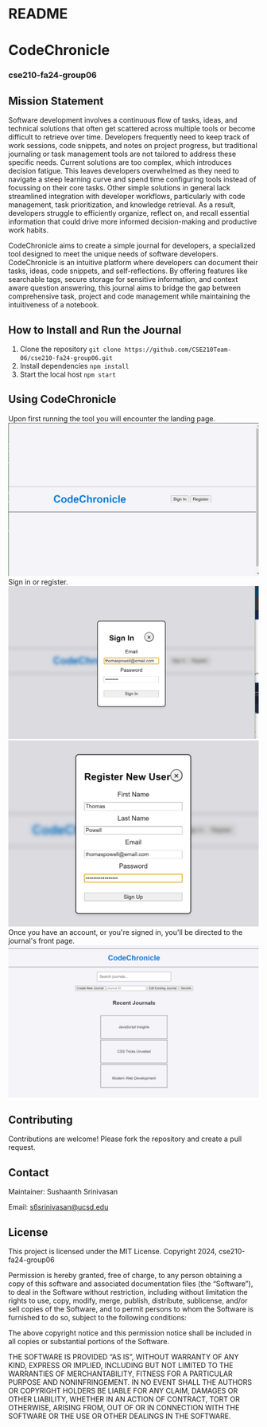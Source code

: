 # README

# CodeChronicle

### cse210-fa24-group06

## Mission Statement
Software development involves a continuous flow of tasks, ideas, and technical solutions that often get scattered across multiple tools or become difficult to retrieve over time. Developers frequently need to keep track of work sessions, code snippets, and notes on project progress, but traditional journaling or task management tools are not tailored to address these specific needs. Current solutions are too complex, which introduces decision fatigue. This leaves developers overwhelmed as they need to navigate a steep learning curve and spend time configuring tools instead of focussing on their core tasks. Other simple solutions in general lack streamlined integration with developer workflows, particularly with code management, task prioritization, and knowledge retrieval. As a result, developers struggle to efficiently organize, reflect on, and recall essential information that could drive more informed decision-making and productive work habits.

CodeChronicle aims to create a simple journal for developers, a specialized tool designed to meet the unique needs of software developers. CodeChronicle is an intuitive platform where developers can document their tasks, ideas, code snippets, and self-reflections. By offering features like searchable tags, secure storage for sensitive information, and context aware question answering, this journal aims to bridge the gap between comprehensive task, project and code management while maintaining the intuitiveness of a notebook.

## How to Install and Run the Journal
1. Clone the repository `git clone https://github.com/CSE210Team-06/cse210-fa24-group06.git`
2. Install dependencies `npm install`
3. Start the local host `npm start`

## Using CodeChronicle
Upon first running the tool you will encounter the landing page.
![home](images/home.png)
Sign in or register.
![signin](images/signin.png)![register](images/register.png)
Once you have an account, or you're signed in, you'll be directed to the journal's front page.
![journal](images/journal.png)

## Contributing
Contributions are welcome! Please fork the repository and create a pull request.

## Contact
Maintainer: Sushaanth Srinivasan

Email: <s6srinivasan@ucsd.edu>

## License
This project is licensed under the MIT License. 
Copyright 2024, cse210-fa24-group06

Permission is hereby granted, free of charge, to any person obtaining a copy of this software and associated documentation files (the “Software”), to deal in the Software without restriction, including without limitation the rights to use, copy, modify, merge, publish, distribute, sublicense, and/or sell copies of the Software, and to permit persons to whom the Software is furnished to do so, subject to the following conditions:

The above copyright notice and this permission notice shall be included in all copies or substantial portions of the Software.

THE SOFTWARE IS PROVIDED “AS IS”, WITHOUT WARRANTY OF ANY KIND, EXPRESS OR IMPLIED, INCLUDING BUT NOT LIMITED TO THE WARRANTIES OF MERCHANTABILITY, FITNESS FOR A PARTICULAR PURPOSE AND NONINFRINGEMENT. IN NO EVENT SHALL THE AUTHORS OR COPYRIGHT HOLDERS BE LIABLE FOR ANY CLAIM, DAMAGES OR OTHER LIABILITY, WHETHER IN AN ACTION OF CONTRACT, TORT OR OTHERWISE, ARISING FROM, OUT OF OR IN CONNECTION WITH THE SOFTWARE OR THE USE OR OTHER DEALINGS IN THE SOFTWARE.